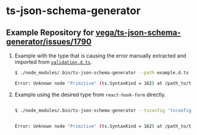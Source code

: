 # ts-json-schema-generator 

## Example Repository for [vega/ts-json-schema-generator/issues/1790](https://github.com/vega/ts-json-schema-generator/issues/1790)

1. Example with the type that is causing the error manually extracted and imported from [`validation.d.ts`](./validation.d.ts).  
   ```sh
   $ ./node_modules/.bin/ts-json-schema-generator --path example.d.ts
   
   Error: Unknown node "Primitive" (ts.SyntaxKind = 162) at /path_to/ts-json-schema-generator-bug-1790/validation.d.ts(110,72)
   ```
2. Example using the desired type from `react-hook-form` directly.
   ```sh

   $ ./node_modules/.bin/ts-json-schema-generator --tsconfig 'tsconfig.json' --path example-rhf.d.ts

   
   Error: Unknown node "Primitive" (ts.SyntaxKind = 162) at /path_to/ts-json-schema-generator-bug-1790/node_modules/react-hook-form/dist/types/path/eager.d.ts(17,72)
   ```
